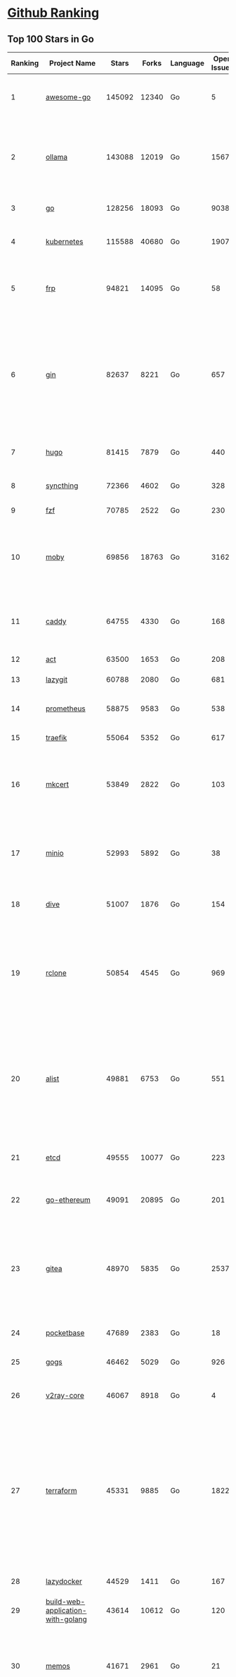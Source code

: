 [Github Ranking](../README.md)
==========

## Top 100 Stars in Go

| Ranking | Project Name | Stars | Forks | Language | Open Issues | Description | Last Commit |
| ------- | ------------ | ----- | ----- | -------- | ----------- | ----------- | ----------- |
| 1 | [awesome-go](https://github.com/avelino/awesome-go) | 145092 | 12340 | Go | 5 | A curated list of awesome Go frameworks, libraries and software | 2025-05-29T03:13:22Z |
| 2 | [ollama](https://github.com/ollama/ollama) | 143088 | 12019 | Go | 1567 | Get up and running with Llama 3.3, DeepSeek-R1, Phi-4, Gemma 3, Mistral Small 3.1 and other large language models. | 2025-06-08T16:34:52Z |
| 3 | [go](https://github.com/golang/go) | 128256 | 18093 | Go | 9038 | The Go programming language | 2025-06-07T07:49:09Z |
| 4 | [kubernetes](https://github.com/kubernetes/kubernetes) | 115588 | 40680 | Go | 1907 | Production-Grade Container Scheduling and Management | 2025-06-08T14:50:23Z |
| 5 | [frp](https://github.com/fatedier/frp) | 94821 | 14095 | Go | 58 | A fast reverse proxy to help you expose a local server behind a NAT or firewall to the internet. | 2025-05-27T09:48:15Z |
| 6 | [gin](https://github.com/gin-gonic/gin) | 82637 | 8221 | Go | 657 | Gin is a HTTP web framework written in Go (Golang). It features a Martini-like API with much better performance -- up to 40 times faster. If you need smashing performance, get yourself some Gin. | 2025-06-02T22:59:22Z |
| 7 | [hugo](https://github.com/gohugoio/hugo) | 81415 | 7879 | Go | 440 | The world’s fastest framework for building websites. | 2025-06-07T13:53:17Z |
| 8 | [syncthing](https://github.com/syncthing/syncthing) | 72366 | 4602 | Go | 328 | Open Source Continuous File Synchronization | 2025-06-08T01:30:39Z |
| 9 | [fzf](https://github.com/junegunn/fzf) | 70785 | 2522 | Go | 230 | :cherry_blossom: A command-line fuzzy finder | 2025-06-08T00:02:27Z |
| 10 | [moby](https://github.com/moby/moby) | 69856 | 18763 | Go | 3162 | The Moby Project - a collaborative project for the container ecosystem to assemble container-based systems | 2025-06-07T05:37:54Z |
| 11 | [caddy](https://github.com/caddyserver/caddy) | 64755 | 4330 | Go | 168 | Fast and extensible multi-platform HTTP/1-2-3 web server with automatic HTTPS | 2025-06-06T17:46:39Z |
| 12 | [act](https://github.com/nektos/act) | 63500 | 1653 | Go | 208 | Run your GitHub Actions locally 🚀 | 2025-06-03T20:55:46Z |
| 13 | [lazygit](https://github.com/jesseduffield/lazygit) | 60788 | 2080 | Go | 681 | simple terminal UI for git commands | 2025-06-07T02:32:15Z |
| 14 | [prometheus](https://github.com/prometheus/prometheus) | 58875 | 9583 | Go | 538 | The Prometheus monitoring system and time series database. | 2025-06-06T22:16:22Z |
| 15 | [traefik](https://github.com/traefik/traefik) | 55064 | 5352 | Go | 617 | The Cloud Native Application Proxy | 2025-06-06T15:44:04Z |
| 16 | [mkcert](https://github.com/FiloSottile/mkcert) | 53849 | 2822 | Go | 103 | A simple zero-config tool to make locally trusted development certificates with any names you'd like. | 2024-08-13T13:37:46Z |
| 17 | [minio](https://github.com/minio/minio) | 52993 | 5892 | Go | 38 | MinIO is a high-performance, S3 compatible object store, open sourced under GNU AGPLv3 license. | 2025-06-08T16:14:18Z |
| 18 | [dive](https://github.com/wagoodman/dive) | 51007 | 1876 | Go | 154 | A tool for exploring each layer in a docker image | 2025-06-02T18:09:25Z |
| 19 | [rclone](https://github.com/rclone/rclone) | 50854 | 4545 | Go | 969 | "rsync for cloud storage" - Google Drive, S3, Dropbox, Backblaze B2, One Drive, Swift, Hubic, Wasabi, Google Cloud Storage, Azure Blob, Azure Files, Yandex Files | 2025-06-06T17:13:20Z |
| 20 | [alist](https://github.com/AlistGo/alist) | 49881 | 6753 | Go | 551 | 🗂️A file list/WebDAV program that supports multiple storages, powered by Gin and Solidjs. / 一个支持多存储的文件列表/WebDAV程序，使用 Gin 和 Solidjs。 | 2025-05-30T09:29:38Z |
| 21 | [etcd](https://github.com/etcd-io/etcd) | 49555 | 10077 | Go | 223 | Distributed reliable key-value store for the most critical data of a distributed system | 2025-06-07T17:49:49Z |
| 22 | [go-ethereum](https://github.com/ethereum/go-ethereum) | 49091 | 20895 | Go | 201 | Go implementation of the Ethereum protocol | 2025-06-07T09:43:07Z |
| 23 | [gitea](https://github.com/go-gitea/gitea) | 48970 | 5835 | Go | 2537 | Git with a cup of tea! Painless self-hosted all-in-one software development service, including Git hosting, code review, team collaboration, package registry and CI/CD | 2025-06-08T16:16:23Z |
| 24 | [pocketbase](https://github.com/pocketbase/pocketbase) | 47689 | 2383 | Go | 18 | Open Source realtime backend in 1 file | 2025-05-24T07:52:58Z |
| 25 | [gogs](https://github.com/gogs/gogs) | 46462 | 5029 | Go | 926 | Gogs is a painless self-hosted Git service | 2025-06-03T20:20:29Z |
| 26 | [v2ray-core](https://github.com/v2ray/v2ray-core) | 46067 | 8918 | Go | 4 | A platform for building proxies to bypass network restrictions. | 2025-05-28T02:09:02Z |
| 27 | [terraform](https://github.com/hashicorp/terraform) | 45331 | 9885 | Go | 1822 | Terraform enables you to safely and predictably create, change, and improve infrastructure. It is a source-available tool that codifies APIs into declarative configuration files that can be shared amongst team members, treated as code, edited, reviewed, and versioned. | 2025-06-06T17:38:06Z |
| 28 | [lazydocker](https://github.com/jesseduffield/lazydocker) | 44529 | 1411 | Go | 167 | The lazier way to manage everything docker | 2024-12-22T10:43:30Z |
| 29 | [build-web-application-with-golang](https://github.com/astaxie/build-web-application-with-golang) | 43614 | 10612 | Go | 120 | A golang ebook intro how to build a web with golang | 2024-05-12T00:47:46Z |
| 30 | [memos](https://github.com/usememos/memos) | 41671 | 2961 | Go | 21 | A modern, open-source, self-hosted knowledge management and note-taking platform designed for privacy-conscious users and organizations. | 2025-06-08T15:21:27Z |
| 31 | [nvm-windows](https://github.com/coreybutler/nvm-windows) | 41385 | 3530 | Go | 74 | A node.js version management utility for Windows. Ironically written in Go. | 2025-03-31T10:37:07Z |
| 32 | [cobra](https://github.com/spf13/cobra) | 40651 | 2946 | Go | 222 | A Commander for modern Go CLI interactions | 2025-05-31T12:36:04Z |
| 33 | [cli](https://github.com/cli/cli) | 39347 | 6615 | Go | 790 | GitHub’s official command line tool | 2025-06-03T14:57:19Z |
| 34 | [esbuild](https://github.com/evanw/esbuild) | 38987 | 1209 | Go | 504 | An extremely fast bundler for the web | 2025-05-27T21:47:18Z |
| 35 | [tidb](https://github.com/pingcap/tidb) | 38548 | 5954 | Go | 3962 | TiDB - the open-source, cloud-native, distributed SQL database designed for modern applications. | 2025-06-07T12:28:25Z |
| 36 | [gorm](https://github.com/go-gorm/gorm) | 38304 | 4031 | Go | 426 | The fantastic ORM library for Golang, aims to be developer friendly | 2025-06-06T02:35:01Z |
| 37 | [photoprism](https://github.com/photoprism/photoprism) | 37594 | 2092 | Go | 425 | AI-Powered Photos App for the Decentralized Web 🌈💎✨ | 2025-06-07T08:19:09Z |
| 38 | [istio](https://github.com/istio/istio) | 36941 | 7981 | Go | 485 | Connect, secure, control, and observe services. | 2025-06-08T08:25:12Z |
| 39 | [fiber](https://github.com/gofiber/fiber) | 36787 | 1796 | Go | 101 | ⚡️ Express inspired web framework written in Go | 2025-06-08T01:42:21Z |
| 40 | [compose](https://github.com/docker/compose) | 35559 | 5412 | Go | 65 | Define and run multi-container applications with Docker | 2025-06-07T21:07:49Z |
| 41 | [milvus](https://github.com/milvus-io/milvus) | 35186 | 3239 | Go | 685 | Milvus is a high-performance, cloud-native vector database built for scalable vector ANN search | 2025-06-08T11:58:33Z |
| 42 | [the-way-to-go_ZH_CN](https://github.com/unknwon/the-way-to-go_ZH_CN) | 34918 | 8611 | Go | 0 | 《The Way to Go》中文译本，中文正式名《Go 入门指南》 | 2024-08-14T07:04:25Z |
| 43 | [LeetCode-Go](https://github.com/halfrost/LeetCode-Go) | 33527 | 5773 | Go | 16 | ✅ Solutions to LeetCode by Go, 100% test coverage, runtime beats 100% / LeetCode 题解 | 2024-12-11T05:55:51Z |
| 44 | [LocalAI](https://github.com/mudler/LocalAI) | 33111 | 2532 | Go | 454 | :robot: The free, Open Source alternative to OpenAI, Claude and others. Self-hosted and local-first. Drop-in replacement for OpenAI,  running on consumer-grade hardware. No GPU required. Runs gguf, transformers, diffusers and many more models architectures. Features: Generate Text, Audio, Video, Images, Voice Cloning, Distributed, P2P inference | 2025-06-08T06:44:25Z |
| 45 | [harness](https://github.com/harness/harness) | 32819 | 2841 | Go | 70 | Harness Open Source is an end-to-end developer platform with Source Control Management, CI/CD Pipelines, Hosted Developer Environments, and Artifact Registries. | 2025-06-05T14:58:21Z |
| 46 | [nps](https://github.com/ehang-io/nps) | 32764 | 5905 | Go | 498 | 一款轻量级、高性能、功能强大的内网穿透代理服务器。支持tcp、udp、socks5、http等几乎所有流量转发，可用来访问内网网站、本地支付接口调试、ssh访问、远程桌面，内网dns解析、内网socks5代理等等……，并带有功能强大的web管理端。a lightweight, high-performance, powerful intranet penetration proxy server, with a powerful web management terminal. | 2024-05-30T03:51:08Z |
| 47 | [vault](https://github.com/hashicorp/vault) | 32536 | 4372 | Go | 1116 | A tool for secrets management, encryption as a service, and privileged access management | 2025-06-07T02:17:18Z |
| 48 | [beego](https://github.com/beego/beego) | 32112 | 5630 | Go | 3 | beego is an open-source, high-performance web framework for the Go programming language. | 2025-06-05T13:20:16Z |
| 49 | [bubbletea](https://github.com/charmbracelet/bubbletea) | 32005 | 914 | Go | 69 | A powerful little TUI framework 🏗 | 2025-06-04T14:30:52Z |
| 50 | [v2ray-core](https://github.com/v2fly/v2ray-core) | 31204 | 4822 | Go | 32 | A platform for building proxies to bypass network restrictions. | 2025-06-05T22:34:15Z |
| 51 | [go-zero](https://github.com/zeromicro/go-zero) | 31151 | 4121 | Go | 231 | A cloud-native Go microservices framework with cli tool for productivity. | 2025-06-08T16:03:50Z |
| 52 | [echo](https://github.com/labstack/echo) | 31094 | 2273 | Go | 63 | High performance, minimalist Go web framework | 2025-05-22T11:22:34Z |
| 53 | [cockroach](https://github.com/cockroachdb/cockroach) | 30976 | 3919 | Go | 6042 | CockroachDB — the cloud native, distributed SQL database designed for high availability, effortless scale, and control over data placement. | 2025-06-08T16:33:47Z |
| 54 | [minikube](https://github.com/kubernetes/minikube) | 30518 | 4989 | Go | 483 | Run Kubernetes locally | 2025-06-06T23:08:09Z |
| 55 | [croc](https://github.com/schollz/croc) | 30331 | 1213 | Go | 5 | Easily and securely send things from one computer to another :crocodile: :package: | 2025-06-06T08:53:21Z |
| 56 | [CasaOS](https://github.com/IceWhaleTech/CasaOS) | 30106 | 1636 | Go | 647 | CasaOS - A simple, easy-to-use, elegant open-source Personal Cloud system. | 2025-04-17T09:48:57Z |
| 57 | [k9s](https://github.com/derailed/k9s) | 30022 | 1881 | Go | 493 | 🐶 Kubernetes CLI To Manage Your Clusters In Style! | 2025-06-02T23:44:42Z |
| 58 | [k3s](https://github.com/k3s-io/k3s) | 29868 | 2453 | Go | 125 | Lightweight Kubernetes | 2025-06-06T16:35:16Z |
| 59 | [lux](https://github.com/iawia002/lux) | 29700 | 3151 | Go | 514 | 👾 Fast and simple video download library and CLI tool written in Go | 2025-05-19T03:40:50Z |
| 60 | [filebrowser](https://github.com/filebrowser/filebrowser) | 29361 | 3317 | Go | 63 | 📂 Web File Browser | 2025-06-05T13:53:29Z |
| 61 | [consul](https://github.com/hashicorp/consul) | 29009 | 4482 | Go | 1254 | Consul is a distributed, highly available, and data center aware solution to connect and configure applications across dynamic, distributed infrastructure. | 2025-06-07T19:38:02Z |
| 62 | [headscale](https://github.com/juanfont/headscale) | 28983 | 1565 | Go | 92 | An open source, self-hosted implementation of the Tailscale control server | 2025-06-08T00:26:04Z |
| 63 | [restic](https://github.com/restic/restic) | 28907 | 1610 | Go | 401 | Fast, secure, efficient backup program | 2025-06-02T18:40:04Z |
| 64 | [Xray-core](https://github.com/XTLS/Xray-core) | 28871 | 4321 | Go | 11 | Xray, Penetrates Everything. Also the best v2ray-core. Where the magic happens. An open platform for various uses. | 2025-06-08T13:54:03Z |
| 65 | [1Panel](https://github.com/1Panel-dev/1Panel) | 28823 | 2510 | Go | 705 | 🔥 1Panel provides an intuitive web interface and MCP Server to manage websites, files, containers, databases, and LLMs on a Linux server. | 2025-06-07T15:01:47Z |
| 66 | [AdGuardHome](https://github.com/AdguardTeam/AdGuardHome) | 28685 | 2034 | Go | 1090 | Network-wide ads & trackers blocking DNS server | 2025-06-06T15:41:28Z |
| 67 | [viper](https://github.com/spf13/viper) | 28639 | 2053 | Go | 407 | Go configuration with fangs | 2025-06-03T09:23:35Z |
| 68 | [wails](https://github.com/wailsapp/wails) | 28546 | 1388 | Go | 271 | Create beautiful applications using Go | 2025-06-07T08:12:44Z |
| 69 | [helm](https://github.com/helm/helm) | 27982 | 7251 | Go | 443 | The Kubernetes Package Manager | 2025-06-06T17:44:44Z |
| 70 | [k6](https://github.com/grafana/k6) | 27964 | 1372 | Go | 745 | A modern load testing tool, using Go and JavaScript - https://k6.io | 2025-06-06T16:03:34Z |
| 71 | [podman](https://github.com/containers/podman) | 27079 | 2661 | Go | 739 | Podman: A tool for managing OCI containers and pods. | 2025-06-07T17:59:57Z |
| 72 | [kit](https://github.com/go-kit/kit) | 27074 | 2455 | Go | 40 | A standard library for microservices. | 2024-07-19T01:40:06Z |
| 73 | [trivy](https://github.com/aquasecurity/trivy) | 27054 | 2581 | Go | 156 | Find vulnerabilities, misconfigurations, secrets, SBOM in containers, Kubernetes, code repositories, clouds and more | 2025-06-07T03:10:37Z |
| 74 | [fyne](https://github.com/fyne-io/fyne) | 26536 | 1453 | Go | 679 | Cross platform GUI toolkit in Go inspired by Material Design | 2025-06-08T00:53:05Z |
| 75 | [go-patterns](https://github.com/tmrts/go-patterns) | 26525 | 2297 | Go | 17 | Curated list of Go design patterns, recipes and idioms | 2024-05-14T01:07:28Z |
| 76 | [micro](https://github.com/zyedidia/micro) | 26269 | 1222 | Go | 823 | A modern and intuitive terminal-based text editor | 2025-06-08T00:27:40Z |
| 77 | [harbor](https://github.com/goharbor/harbor) | 25711 | 4884 | Go | 637 | An open source trusted cloud native registry project that stores, signs, and scans content. | 2025-06-07T02:56:48Z |
| 78 | [faas](https://github.com/openfaas/faas) | 25696 | 1967 | Go | 28 | OpenFaaS - Serverless Functions Made Simple | 2025-04-22T10:19:08Z |
| 79 | [Wox](https://github.com/Wox-launcher/Wox) | 25690 | 2387 | Go | 158 | A cross-platform launcher that simply works | 2025-06-08T14:14:34Z |
| 80 | [opentofu](https://github.com/opentofu/opentofu) | 25609 | 1017 | Go | 250 | OpenTofu lets you declaratively manage your cloud infrastructure. | 2025-06-06T23:31:26Z |
| 81 | [loki](https://github.com/grafana/loki) | 25607 | 3671 | Go | 1785 | Like Prometheus, but for logs. | 2025-06-07T11:50:26Z |
| 82 | [iris](https://github.com/kataras/iris) | 25506 | 2479 | Go | 121 | The fastest HTTP/2 Go Web Framework. New, modern and easy to learn. Fast development with Code you control. Unbeatable cost-performance ratio :rocket: | 2025-06-02T16:26:15Z |
| 83 | [docker_practice](https://github.com/yeasy/docker_practice) | 25436 | 5779 | Go | 7 | Learn and understand Docker&Container technologies, with real DevOps practice! | 2024-12-26T03:49:09Z |
| 84 | [nsq](https://github.com/nsqio/nsq) | 25353 | 2915 | Go | 55 | A realtime distributed messaging platform | 2025-01-27T16:09:04Z |
| 85 | [logrus](https://github.com/sirupsen/logrus) | 25285 | 2270 | Go | 2 | Structured, pluggable logging for Go. | 2024-11-18T14:38:25Z |
| 86 | [glance](https://github.com/glanceapp/glance) | 24919 | 959 | Go | 136 | A self-hosted dashboard that puts all your feeds in one place | 2025-05-24T13:58:40Z |
| 87 | [dapr](https://github.com/dapr/dapr) | 24804 | 1960 | Go | 409 | Dapr is a portable runtime for building distributed applications across cloud and edge, combining event-driven architecture with workflow orchestration. | 2025-06-06T16:46:42Z |
| 88 | [seaweedfs](https://github.com/seaweedfs/seaweedfs) | 24720 | 2409 | Go | 519 | SeaweedFS is a fast distributed storage system for blobs, objects, files, and data lake, for billions of files! Blob store has O(1) disk seek, cloud tiering. Filer supports Cloud Drive, cross-DC active-active replication, Kubernetes, POSIX FUSE mount, S3 API, S3 Gateway, Hadoop, WebDAV, encryption, Erasure Coding. | 2025-06-08T06:36:07Z |
| 89 | [testify](https://github.com/stretchr/testify) | 24704 | 1649 | Go | 246 | A toolkit with common assertions and mocks that plays nicely with the standard library | 2025-06-05T09:56:12Z |
| 90 | [kratos](https://github.com/go-kratos/kratos) | 24423 | 4087 | Go | 16 | Your ultimate Go microservices framework for the cloud-native era. | 2025-06-01T18:48:42Z |
| 91 | [ngrok](https://github.com/inconshreveable/ngrok) | 24338 | 4291 | Go | 0 | Unified ingress for developers | 2024-04-26T18:11:18Z |
| 92 | [vegeta](https://github.com/tsenart/vegeta) | 24278 | 1396 | Go | 78 | HTTP load testing tool and library. It's over 9000! | 2024-10-28T16:39:48Z |
| 93 | [colly](https://github.com/gocolly/colly) | 24274 | 1799 | Go | 149 | Elegant Scraper and Crawler Framework for Golang | 2025-06-06T12:31:27Z |
| 94 | [rancher](https://github.com/rancher/rancher) | 24248 | 3051 | Go | 3070 | Complete container management platform | 2025-06-07T04:45:40Z |
| 95 | [sing-box](https://github.com/SagerNet/sing-box) | 24175 | 2881 | Go | 102 | The universal proxy platform | 2025-06-08T13:46:34Z |
| 96 | [authelia](https://github.com/authelia/authelia) | 24072 | 1229 | Go | 53 | The Single Sign-On Multi-Factor portal for web apps, now OpenID Certified™ | 2025-06-08T10:45:45Z |
| 97 | [delve](https://github.com/go-delve/delve) | 23856 | 2176 | Go | 105 | Delve is a debugger for the Go programming language. | 2025-06-05T23:39:18Z |
| 98 | [asdf](https://github.com/asdf-vm/asdf) | 23673 | 876 | Go | 101 | Extendable version manager with support for Ruby, Node.js, Elixir, Erlang & more | 2025-06-07T13:08:36Z |
| 99 | [websocket](https://github.com/gorilla/websocket) | 23631 | 3547 | Go | 34 | Package gorilla/websocket is a fast, well-tested and widely used WebSocket implementation for Go. | 2025-03-19T13:29:08Z |
| 100 | [nuclei](https://github.com/projectdiscovery/nuclei) | 23571 | 2745 | Go | 353 | Nuclei is a fast, customizable vulnerability scanner powered by the global security community and built on a simple YAML-based DSL, enabling collaboration to tackle trending vulnerabilities on the internet. It helps you find vulnerabilities in your applications, APIs, networks, DNS, and cloud configurations. | 2025-06-02T05:56:06Z |

